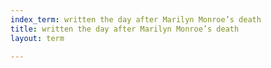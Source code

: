 ```yaml
---
index_term: written the day after Marilyn Monroe’s death
title: written the day after Marilyn Monroe’s death
layout: term

---
```

